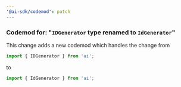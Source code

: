 ```yaml
---
'@ai-sdk/codemod': patch
---
```


### Codemod for: "`IDGenerator` type renamed to `IdGenerator`"

This change adds a new codemod which handles the change from

```ts
import { IDGenerator } from 'ai';
```

to

```ts
import { IdGenerator } from 'ai';
```
